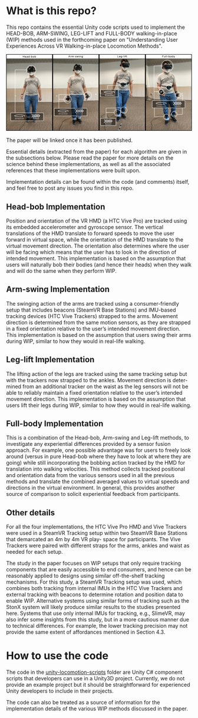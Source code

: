 # What is this repo?

This repo contains the essential Unity code scripts used to implement the HEAD-BOB, ARM-SWING, LEG-LIFT and FULL-BODY walking-in-place (WIP) methods used in the forthcoming paper on "Understanding User Experiences Across VR Walking-in-place Locomotion Methods".

![](https://github.com/singaporetech/immersification-wip-locomotion/blob/main/images/locomotion-setups.jpg)

The paper will be linked once it has been published.

Essential details (extracted from the paper) for each algorithm are given in the subsections below. Please read the paper for more details on the science behind these implementations, as well as all the associated references that these implementations were built upon. 

Implementation details can be found within the code (and comments) itself, and feel free to post any issues you find in this repo.

## Head-bob Implementation

Position and orientation of the VR HMD (a HTC Vive Pro) are tracked using its embedded accelerometer and gyroscope sensor. The vertical translations of the HMD translate to forward speeds to move the user forward in virtual space, while the orientation of the HMD translate to the virtual movement direction. The orientation also determines where the user will be facing which means that the user has to look in the direction of intended movement. This implementation is based on the assumption that users will naturally bob their bodies (and hence their heads) when they walk and will do the same when they perform WIP.

## Arm-swing Implementation

The swinging action of the arms are tracked using a consumer-friendly setup that includes beacons (SteamVR Base Stations) and IMU-based tracking devices (HTC Vive Trackers) strapped to the arms. Movement direction is determined from the same motion sensors, as they are strapped in a fixed orientation relative to the user’s intended movement direction. This implementation is based on the assumption that users swing their arms during WIP, similar to how they would in real-life walking.

## Leg-lift Implementation

The lifting action of the legs are tracked using the same tracking setup but with the trackers now strapped to the ankles. Movement direction is deter- mined from an additional tracker on the waist as the leg sensors will not be able to reliably maintain a fixed orientation relative to the user’s intended movement direction. This implementation is based on the assumption that users lift their legs during WIP, similar to how they would in real-life walking.

## Full-body Implementation

This is a combination of the Head-bob, Arm-swing and Leg-lift methods, to investigate any experiential differences provided by a sensor fusion approach. For example, one possible advantage was for users to freely look around (versus in pure Head-bob where they have to look at where they are going) while still incorporating the bobbing action tracked by the HMD for translation into walking velocities. This method collects tracked positional and orientation data from the various sensors used in all the previous methods and translate the combined averaged values to virtual speeds and directions in the virtual environment. In general, this provides another source of comparison to solicit experiential feedback from participants.

## Other details

For all the four implementations, the HTC Vive Pro HMD and Vive Trackers were used in a SteamVR Tracking setup within two SteamVR Base Stations that demarcated an 4m by 4m VR play- space for participants. The Vive Trackers were paired with different straps for the arms, ankles and waist as needed for each setup.

The study in the paper focuses on WIP setups that only require tracking components that are easily accessible to end consumers, and hence can be reasonably applied to designs using similar off-the-shelf tracking mechanisms. For this study, a SteamVR Tracking setup was used, which combines both tracking from internal IMUs in the HTC Vive Trackers and external tracking with beacons to determine rotation and position data to enable WIP. Alternative systems using similar forms of tracking such as the StonX system will likely produce similar results to the studies presented here. Systems that use only internal IMUs for tracking, e.g., SlimeVR, may also infer some insights from this study, but in a more cautious manner due to technical differences. For example, the lower tracking precision may not provide the same extent of affordances mentioned in Section 4.3.

# How to use the code

The code in the [unity-locomotion-scripts](https://github.com/singaporetech/immersification-wip-locomotion/tree/main/unity-locomotion-scripts) folder are Unity C# component scripts that developers can use in a Unity3D project. Currently, we do not provide an example project but it should be straightforward for experienced Unity developers to include in their projects.

The code can also be treated as a source of information for the implementation details of the various WIP methods discussed in the paper.

